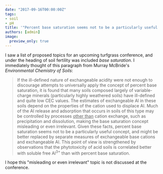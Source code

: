 ```yaml
---
date: "2017-09-16T00:00:00Z"
tags:
- soil
- pH
title: '"Percent base saturation seems not to be a particularly useful concept"'
authors: [admin]
image:
  preview_only: true
---
```


I saw a list of proposed topics for an upcoming turfgrass conference, and under the heading of soil fertility was included *base saturation*. I immediately thought of this paragraph from Murray McBride's *Environmental Chemistry of Soils*:

> If the ill-defined nature of exchangeable acidity were not enough to discourage attempts to universally apply the concept of percent base saturation, it is found that many soils composed largely of variable-charge minerals (particularly highly weathered soils) have ill-defined and quite low CEC values. The estimates of exchangeable Al in these soils depend on the properties of the cation used to displace Al. Much of the Al release and adsorption that occurs in soils of this type may be controlled by processes <u>other than</u> cation exchange, such as precipitation and dissolution, making the base saturation concept misleading or even irrelevant. Given these facts, percent base saturation seems not to be a particularly useful concept, and might be better replaced by separate measures of exchangeable base cations and exchangeable Al. This point of view is strengthened by observations that the phytotoxicity of acid soils is correlated better with soluble free Al<sup>3+</sup> than with percent base saturation.

I hope this "misleading or even irrelevant" topic is not discussed at the conference.
